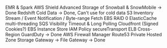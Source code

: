EMR & Spark
AWS Shield Advanced
Storage of Snowball & SnowMobile -> Done
Redshift Cold Data -> Done, Can't use for cold data
S3 Inventory Stream / Event Notification / Byte-range Fetch
EBS RAID 0
ElasticCache multi-threading
SQS Visibility Timeout & Long Polling
Cloudfront (Signed Cookies?)
EBS Instance Store
IAM Policy secureTransport 
ELB Cross-Region 
GuardDuty -> Done
AWS Firewall Manager
Route53 Private Hosted Zone
Storage Gateway -> File Gateway -> Done